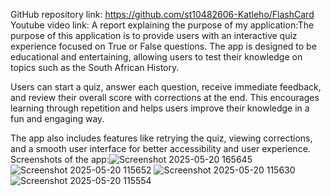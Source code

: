 GitHub repository link: https://github.com/st10482606-Katleho/FlashCard
Youtube video link: 
A report explaining the purpose of my application:The purpose of this application is to provide users with an interactive quiz experience focused on True or False questions. The app is designed to be educational and entertaining, allowing users to test their knowledge on topics such as the South African History.

Users can start a quiz, answer each question, receive immediate feedback, and review their overall score with corrections at the end. This encourages learning through repetition and helps users improve their knowledge in a fun and engaging way.

The app also includes features like retrying the quiz, viewing corrections, and a smooth user interface for better accessibility and user experience.
Screenshots of the app:![Screenshot 2025-05-20 165645](https://github.com/user-attachments/assets/b6d5c31f-899a-4be6-8da2-82c40dd59fc4)
![Screenshot 2025-05-20 115652](https://github.com/user-attachments/assets/13e30266-e313-4266-ba82-00229fd71cd1)
![Screenshot 2025-05-20 115630](https://github.com/user-attachments/assets/caa96ab6-6423-48d6-82fa-b61c209ec713)
![Screenshot 2025-05-20 115554](https://github.com/user-attachments/assets/bc5c7d25-6d5b-4711-aad6-a8b6feaee276)

